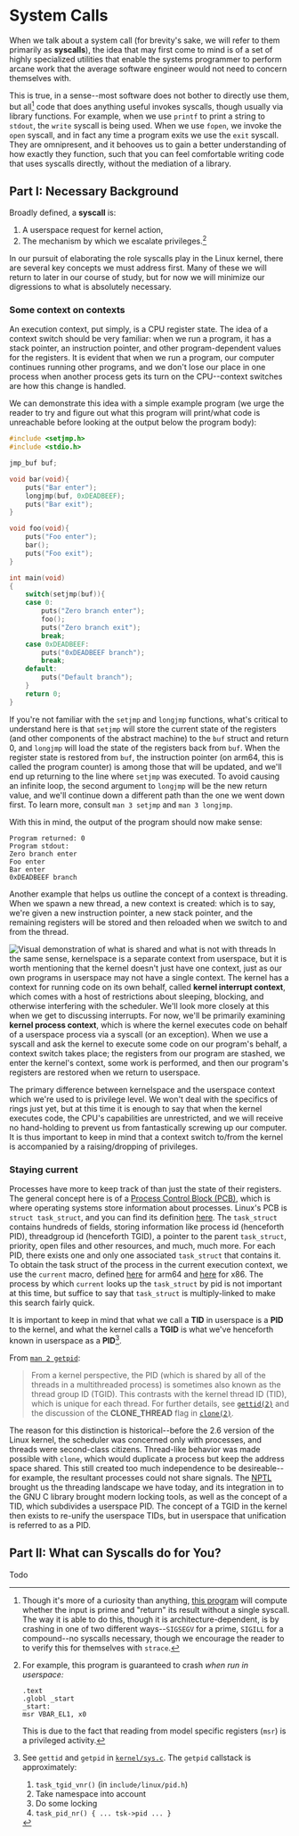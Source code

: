 # System Calls
When we talk about a system call (for brevity's sake, we will refer to them primarily as **syscalls**), the idea that may first come to mind is of a set of highly specialized utilities that enable the systems programmer to perform arcane work that the average software engineer would not need to concern themselves with. 

This is true, in a sense--most software does not bother to directly use them, but all[^1] code that does anything useful invokes syscalls, though usually via library functions. For example, when we use `printf` to print a string to `stdout`,  the `write` syscall is being used. When we use `fopen`, we invoke the `open` syscall, and in fact any time a program exits we use the `exit` syscall. They are omnipresent, and it behooves us to gain a better understanding of how exactly they function, such that you can feel comfortable writing code that uses syscalls directly, without the mediation of a library.
## Part I: Necessary Background
Broadly defined, a **syscall** is:
1. A userspace request for kernel action,
1. The mechanism by which we escalate privileges.[^2]

In our pursuit of elaborating the role syscalls play in the Linux kernel, there are several key concepts we must address first. Many of these we will return to later in our course of study, but for now we will minimize our digressions to what is absolutely necessary.
### Some context on contexts
An execution context, put simply, is a CPU register state. The idea of a context switch should be very familiar: when we run a program, it has a stack pointer, an instruction pointer, and other program-dependent values for the registers. It is evident that when we run a program, our computer continues running other programs, and we don't lose our place in one process when another process gets its turn on the CPU--context switches are how this change is handled.

We can demonstrate this idea with a simple example program (we urge the reader to try and figure out what this program will print/what code is unreachable before looking at the output below the program body):
```c
#include <setjmp.h>
#include <stdio.h>

jmp_buf buf;

void bar(void){
    puts("Bar enter");
    longjmp(buf, 0xDEADBEEF);
    puts("Bar exit");
}

void foo(void){
    puts("Foo enter");
    bar();
    puts("Foo exit");
}

int main(void)
{
    switch(setjmp(buf)){
    case 0:
        puts("Zero branch enter");
        foo();
        puts("Zero branch exit");
        break;
    case 0xDEADBEEF:
        puts("0xDEADBEEF branch");
        break;
    default:
        puts("Default branch");
    }
    return 0;
}
```
If you're not familiar with the `setjmp` and `longjmp` functions, what's critical to understand here is that `setjmp` will store the current state of the registers (and other components of the abstract machine) to the `buf`  struct and return 0, and `longjmp` will load the state of the registers back from `buf`. When the register state is restored from `buf`, the instruction pointer (on arm64, this is called the program counter) is among those that will be updated, and we'll end up returning to the line where `setjmp` was executed. To avoid causing an infinite loop, the second argument to `longjmp` will be the new return value, and we'll continue down a different path than the one we went down first. To learn more, consult `man 3 setjmp` and `man 3 longjmp`.

With this in mind, the output of the program should now make sense:
```
Program returned: 0
Program stdout:
Zero branch enter
Foo enter
Bar enter
0xDEADBEEF branch
```
Another example that helps us outline the concept of a context is threading. When we spawn a new thread, a new context is created: which is to say, we're given a new instruction pointer, a new stack pointer, and the remaining registers will be stored and then reloaded when we switch to and from the thread.

![Visual demonstration of what is shared and what is not with threads](https://www.w3.org/People/Frystyk/thesis/MultiStackThread.gif)
In the same sense, kernelspace is a separate context from userspace, but it is worth mentioning that the kernel doesn't just have one context, just as our own programs in userspace may not have a single context. The kernel has a context for running code on its own behalf, called **kernel interrupt context**, which comes with a host of restrictions about sleeping, blocking, and otherwise interfering with the scheduler. We'll look more closely at this when we get to discussing interrupts. For now, we'll be primarily examining **kernel process context**, which is where the kernel executes code on behalf of a userspace process via a syscall (or an exception). When we use a syscall and ask the kernel to execute some code on our program's behalf, a context switch takes place; the registers from our program are stashed, we enter the kernel's context, some work is performed, and then our program's registers are restored when we return to userspace.

The primary difference between kernelspace and the userspace context which we're used to is privilege level. We won't deal with the specifics of rings just yet, but at this time it is enough to say that when the kernel executes code, the CPU's capabilities are unrestricted, and we will receive no hand-holding to prevent us from fantastically screwing up our computer. It is thus important to keep in mind that a context switch to/from the kernel is accompanied by a raising/dropping of privileges.

### Staying current
Processes have more to keep track of than just the state of their registers. The general concept here is of a [Process Control Block (PCB)](https://en.wikipedia.org/wiki/Process_control_block), which is where operating systems store information about processes. Linux's PCB is `struct task_struct`, and you can find its definition [here](https://elixir.bootlin.com/linux/latest/source/include/linux/sched.h#L748). The `task_struct` contains hundreds of fields, storing information like process id (henceforth PID), threadgroup id (henceforth TGID), a pointer to the parent `task_struct`, priority, open files and other resources, and much, much more. For each PID, there exists one and only one associated `task_struct` that contains it. To obtain the task struct of the process in the current execution context, we use the `current` macro, defined [here](https://elixir.bootlin.com/linux/latest/source/arch/arm64/include/asm/current.h) for arm64 and [here](https://elixir.bootlin.com/linux/latest/source/arch/x86/include/asm/current.h) for x86. The process by which `current` looks up the `task_struct` by pid is not important at this time, but suffice to say that `task_struct` is multiply-linked to make this search fairly quick.

It is important to keep in mind that what we call a **TID** in userspace is a **PID** to the kernel, and what the kernel calls a **TGID** is what we've henceforth known in userspace as a **PID**[^3].

From [`man 2 getpid`](https://man7.org/linux/man-pages/man2/getpid.2.html):

> From a kernel perspective, the PID (which is shared by all of the threads in a multithreaded process) is sometimes also known as the thread group ID (TGID).  This contrasts with the kernel thread ID (TID), which is unique for each thread.  For further details, see [`gettid(2)`](https://man7.org/linux/man-pages/man2/gettid.2.html) and the discussion of the **CLONE_THREAD** flag in [`clone(2)`](https://man7.org/linux/man-pages/man2/clone.2.html).

The reason for this distinction is historical--before the 2.6 version of the Linux kernel, the scheduler was concerned only with processes, and threads were second-class citizens. Thread-like behavior was made possible with `clone`, which would duplicate a process but keep the address space shared. This still created too much independence to be desireable--for example, the resultant processes could not share signals. The [NPTL](https://en.wikipedia.org/wiki/Native_POSIX_Thread_Library) brought us the threading landscape we have today, and its integration in to the GNU C library brought modern locking tools, as well as the concept of a TID, which subdivides a userspace PID. The concept of a TGID in the kernel then exists to re-unify the userspace TIDs, but in userspace that unification is referred to as a PID.

## Part II: What can Syscalls do for You?

Todo



[^1]: Though it's more of a curiosity than anything, [this program](evilasmbullshitfixmeputthelinkherelater) will compute whether the input is prime and "return" its result without a single syscall. The way it is able to do this, though it is architecture-dependent, is by crashing in one of two different ways--`SIGSEGV` for a prime, `SIGILL` for a compound--no syscalls necessary, though we encourage the reader to to verify this for themselves with `strace`.

[^2]: For example, this program is guaranteed to crash _when run in userspace:_
    ```
    .text
    .globl _start
    _start:
    msr VBAR_EL1, x0
    ```
    This is due to the fact that reading from model specific registers (`msr`) is a privileged activity.
[^3]: See `gettid` and `getpid` in [`kernel/sys.c`](https://elixir.bootlin.com/linux/latest/source/kernel/sys.c).
    The `getpid` callstack is approximately:
       1. `task_tgid_vnr()` (in `include/linux/pid.h`)
       1. Take namespace into account
       1. Do some locking
       1. `task_pid_nr() { ... tsk->pid ... }`
